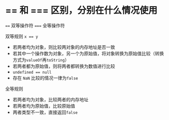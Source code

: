 # == 和 === 区别，分别在什么情况使用

`==` 双等操作符
`===` 全等操作符

双等规则 `x == y`
 - 若两者均为对象，则比较两对象的内存地址是否一致
 - 若其中一个操作数为对象，另一个为原始值，将对象转换为原始值比较（转换方式为`valueOf`再`toString`）
 - 若两者都为原始值，则将两者都转换为数值进行比较
 - `undefined == null`
 - 存在 `NaN` 比较的情况一律为`false`

全等规则
 - 若两者均为对象，比较两者的内存地址
 - 若两者均为原始值，比较原始值
 - 两者类型不一致，直接返回`false`
